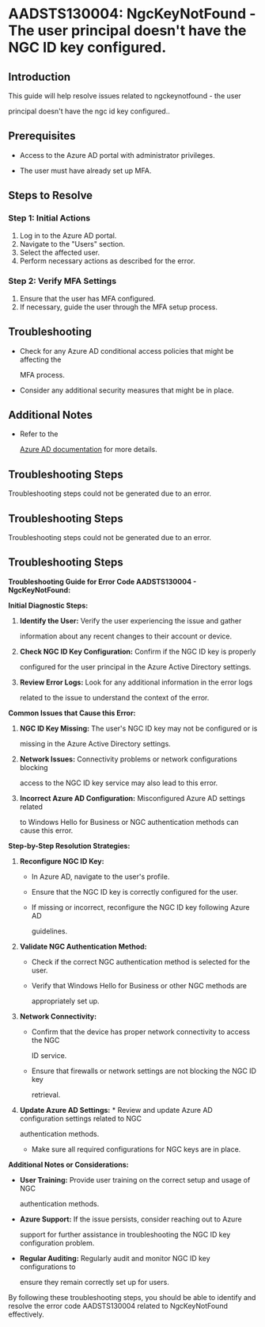 # AADSTS130004: NgcKeyNotFound - The user principal doesn't have the NGC ID key configured.


## Introduction

This guide will help resolve issues related to ngckeynotfound - the user

principal doesn't have the ngc id key configured..


## Prerequisites


* Access to the Azure AD portal with administrator privileges.

* The user must have already set up MFA.


## Steps to Resolve


### Step 1: Initial Actions

1. Log in to the Azure AD portal.
2. Navigate to the "Users" section.
3. Select the affected user.
4. Perform necessary actions as described for the error.


### Step 2: Verify MFA Settings

1. Ensure that the user has MFA configured.
2. If necessary, guide the user through the MFA setup process.


## Troubleshooting


* Check for any Azure AD conditional access policies that might be affecting the

  MFA process.

* Consider any additional security measures that might be in place.


## Additional Notes


* Refer to the

  [Azure AD 
documentation](https://learn.microsoft.com/en-us/azure/active-directory/)
  for more details.


## Troubleshooting Steps

Troubleshooting steps could not be generated due to an error.


## Troubleshooting Steps

Troubleshooting steps could not be generated due to an error.


## Troubleshooting Steps

**Troubleshooting Guide for Error Code AADSTS130004 - NgcKeyNotFound:**

**Initial Diagnostic Steps:** 

1. **Identify the User:** Verify the user experiencing the issue and gather

   information about any recent changes to their account or device.

2. **Check NGC ID Key Configuration:** Confirm if the NGC ID key is properly

   configured for the user principal in the Azure Active Directory settings.

3. **Review Error Logs:** Look for any additional information in the error logs

   related to the issue to understand the context of the error.

**Common Issues that Cause this Error:** 

1. **NGC ID Key Missing:** The user's NGC ID key may not be configured or is

   missing in the Azure Active Directory settings.

2. **Network Issues:** Connectivity problems or network configurations blocking

   access to the NGC ID key service may also lead to this error.

3. **Incorrect Azure AD Configuration:** Misconfigured Azure AD settings related

   to Windows Hello for Business or NGC authentication methods can cause this
   error.

**Step-by-Step Resolution Strategies:** 

1. **Reconfigure NGC ID Key:** 

   * In Azure AD, navigate to the user's profile.

   * Ensure that the NGC ID key is correctly configured for the user.

   * If missing or incorrect, reconfigure the NGC ID key following Azure AD

     guidelines.

2. **Validate NGC Authentication Method:** 

   * Check if the correct NGC authentication method is selected for the user.

   * Verify that Windows Hello for Business or other NGC methods are

     appropriately set up.

3. **Network Connectivity:** 

   * Confirm that the device has proper network connectivity to access the NGC

     ID service.
   * Ensure that firewalls or network settings are not blocking the NGC ID key

     retrieval.

4. **Update Azure AD Settings:**    * Review and update Azure AD configuration 
settings related to NGC

     authentication methods.
   * Make sure all required configurations for NGC keys are in place.

**Additional Notes or Considerations:**


* **User Training:** Provide user training on the correct setup and usage of NGC

  authentication methods.

* **Azure Support:** If the issue persists, consider reaching out to Azure

  support for further assistance in troubleshooting the NGC ID key configuration
  problem.

* **Regular Auditing:** Regularly audit and monitor NGC ID key configurations to

  ensure they remain correctly set up for users.

By following these troubleshooting steps, you should be able to identify and
resolve the error code AADSTS130004 related to NgcKeyNotFound effectively.